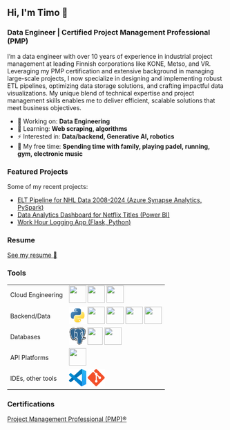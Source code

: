 ## Hi, I'm Timo 👋

### Data Engineer | Certified Project Management Professional (PMP)

I’m a data engineer with over 10 years of experience in industrial project management at leading Finnish corporations like KONE, Metso, and VR. Leveraging my PMP certification and extensive background in managing large-scale projects, I now specialize in designing and implementing robust ETL pipelines, optimizing data storage solutions, and crafting impactful data visualizations. My unique blend of technical expertise and project management skills enables me to deliver efficient, scalable solutions that meet business objectives.

- 🔨 Working on: **Data Engineering**
- 📘 Learning: **Web scraping, algorithms**
- ⚡ Interested in: **Data/backend, Generative AI, robotics**
- 🌴 My free time: **Spending time with family, playing padel, running, gym, electronic music**

### Featured Projects

Some of my recent projects:

* <a href="https://github.com/timosarkka/nhl-elt-analysis" target=”_blank”>ELT Pipeline for NHL Data 2008-2024 (Azure Synapse Analytics, PySpark)</a>
* <a href="https://github.com/timosarkka/netflix-in-numbers" target=”_blank”>Data Analytics Dashboard for Netflix Titles (Power BI)</a>
* <a href="https://github.com/timosarkka/time-management-app" target=”_blank”>Work Hour Logging App (Flask, Python)</a>

### Resume

<a href="https://timosarkka.github.io/resume" target="_blank">See my resume 📃</a>

### Tools

<table>
    <tr>
        <td>Cloud Engineering</td>
        <td>
            <a href="https://azure.microsoft.com" target=”_blank”><img src="https://upload.wikimedia.org/wikipedia/commons/f/fa/Microsoft_Azure.svg" width="40" height="40"></a>
            <a href="https://www.microsoft.com/en-us/microsoft-fabric" target=”_blank”><img src="https://static.wikia.nocookie.net/logopedia/images/a/aa/Microsoft_Fabric_2023.svg" width="40" height="40"></a>
            <a href="https://cloud.google.com/?hl=en" target=”_blank”><img src="https://static-00.iconduck.com/assets.00/google-cloud-icon-2048x1646-7admxejz.png" width="40" height="40"></a>
        </td>   
    </tr>
    <tr>
        <td>Backend/Data</td>
        <td>
            <a href="https://www.python.org/" target=”_blank”><img src="https://github.com/devicons/devicon/blob/v2.13.0/icons/python/python-original.svg" width="40" height="40"/></a>
            <a href="https://numpy.org/" target=”_blank”><img src="https://cdn.worldvectorlogo.com/logos/numpy-1.svg" width="40" height="40"/></a>
            <a href="https://pandas.pydata.org/" target=”_blank”><img src="https://upload.wikimedia.org/wikipedia/commons/thumb/2/22/Pandas_mark.svg/674px-Pandas_mark.svg.png" width="40" height="40"/></a>
            <a href="https://www.microsoft.com/en-us/power-platform/products/power-bi" target=”_blank”><img src="https://upload.wikimedia.org/wikipedia/commons/c/cf/New_Power_BI_Logo.svg" width="40" height="40"/></a>
            <a href="https://cloud.google.com/looker-studio?hl=en" target=”_blank”><img src="https://www.svgrepo.com/show/375454/looker.svg" width="40" height="40"/></a>
        </td>
    </tr>
    <tr>
        <td>Databases</td>
        <td>
            <a href="https://www.postgresql.org/" target=”_blank”><img src="https://github.com/devicons/devicon/blob/v2.13.0/icons/postgresql/postgresql-original.svg" width="40" height="40"/></a>
            <a href="https://azure.microsoft.com/en-us/products/synapse-analytics" target=”_blank”><img src="https://seeklogo.com/images/A/azure-synapse-analytics-logo-B87A556A9C-seeklogo.com.png" width="35" height="40"></a>
            <a href="https://cloud.google.com/bigquery?hl=en" target=”_blank”><img src="https://cdn.worldvectorlogo.com/logos/google-bigquery-logo-1.svg" width="40" height="40"/></a>
        </td>
    </tr>
    <tr>
    <tr>
        <td>API Platforms</td>
        <td>
            <a href="https://www.postman.com/" target=”_blank”><img src="https://www.vectorlogo.zone/logos/getpostman/getpostman-icon.svg" width="40" height="40"/></a>
        </td>
    </tr>
    <tr>
        <td>IDEs, other tools</td>
        <td>
            <a href="https://code.visualstudio.com/" target=”_blank”><img src="https://github.com/devicons/devicon/blob/v2.13.0/icons/vscode/vscode-original.svg" width="40" height="40"/></a>
            <a href="https://git-scm.com/" target=”_blank”><img src="https://github.com/devicons/devicon/blob/v2.13.0/icons/git/git-original.svg" width="40" height="40"/></a>
        </td>
    </tr>
</table>

### Certifications

[Project Management Professional (PMP)®](https://www.credly.com/badges/09dace82-3b47-459e-bfbd-b292ae4cdefd/public_url)
